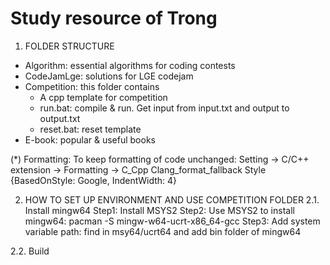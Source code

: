 # Study resource of Trong

1. FOLDER STRUCTURE
- Algorithm: essential algorithms for coding contests
- CodeJamLge: solutions for LGE codejam
- Competition: this folder contains 
    + A cpp template for competition
    + run.bat: compile & run. Get input from input.txt and output to output.txt
    + reset.bat: reset template
- E-book: popular & useful books

(*) Formatting: To keep formatting of code unchanged:
Setting -> C/C++ extension -> Formatting -> C_Cpp Clang_format_fallback Style
{BasedOnStyle: Google, IndentWidth: 4}

2. HOW TO SET UP ENVIRONMENT AND USE COMPETITION FOLDER
2.1. Install mingw64
   Step1: Install MSYS2
   Step2: Use MSYS2 to install mingw64: pacman -S mingw-w64-ucrt-x86_64-gcc
   Step3: Add system variable path: find in msy64/ucrt64 and add bin folder of mingw64
   
2.2. Build
